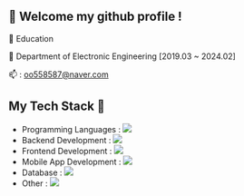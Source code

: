 <!--## Hi there 👋

<!--
**PradaRio/PradaRio** is a ✨ _special_ ✨ repository because its `README.md` (this file) appears on your GitHub profile.

Here are some ideas to get you started:

- 🔭 I’m currently working on ...
- 🌱 I’m currently learning ...
- 👯 I’m looking to collaborate on ...
- 🤔 I’m looking for help with ...
- 💬 Ask me about ...
- 📫 How to reach me: ...
- 😄 Pronouns: ...
- ⚡ Fun fact: ...
-->

##  :wave: Welcome my github profile !

🔭 Education

🌱 Department of Electronic Engineering [2019.03 ~ 2024.02]

📫 : oo558587@naver.com

## My Tech Stack 🧩

  - Programming Languages : ![](	https://img.shields.io/badge/Java-ED8B00?style=for-the-badge&logo=java&logoColor=white) 
  - Backend Development : ![](	https://img.shields.io/badge/IntelliJIDEA-7b68ee?style=for-the-badge&logo=IntelliJIDEA&logoColor=white)
  - Frontend Development : ![](	https://img.shields.io/badge/JavaScript-ED8B00?style=for-the-badge&logo=javascript&logoColor=white) 
  - Mobile App Development : ![](	https://img.shields.io/badge/Android-3DDC84?style=for-the-badge&logo=Android&logoColor=white)
  - Database : ![](	https://img.shields.io/badge/MySQL-4479A1?style=for-the-badge&logo=MySQL&logoColor=white)
  - Other :  ![](	https://img.shields.io/badge/Git-F05032?style=for-the-badge&logo=Git&logoColor=white)
<br>
 <!--![](	https://img.shields.io/badge/Kotlin-0095D5?&style=for-the-badge&logo=kotlin&logoColor=white)
